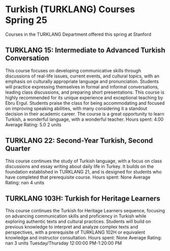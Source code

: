 # Turkish (TURKLANG) Courses Spring 25 
Courses in the TURKLANG Department offered this spring at Stanford
 ## TURKLANG 15: Intermediate to Advanced Turkish Conversation
This course focuses on developing communicative skills through discussions of real-life issues, current events, and cultural topics, with an emphasis on culturally appropriate language and pronunciation. Students will practice expressing themselves in formal and informal conversations, leading class discussions, and preparing short presentations.
This course is highly recommended for its unique experience and exceptional teaching by Ebru Ergul. Students praise the class for being accommodating and focused on improving speaking abilities, with many considering it a standout decision in their academic career. The course is a great opportunity to learn Turkish, a wonderful language, with a wonderful teacher.
Hours spent: 4.00
Average Rating: 5.0
2 units
## TURKLANG 22: Second-Year Turkish, Second Quarter
This course continues the study of Turkish language, with a focus on class discussions and essay writing about daily life in Turkey. It builds on the foundation established in TURKLANG 21, and is designed for students who have completed that prerequisite course.
Hours spent: None
Average Rating: nan
4 units
## TURKLANG 103H: Turkish for Heritage Learners
This course continues the Turkish for Heritage Learners sequence, focusing on advancing communication skills and proficiency in Turkish while exploring authentic texts and cultural practices. Students will build on previous knowledge to interpret and analyze complex texts and perspectives, with a prerequisite of TURKLANG 102H or equivalent knowledge and instructor consultation.
Hours spent: None
Average Rating: nan
3 units
Tuesday/Thursday 12:00:00 PM-1:20:00 PM